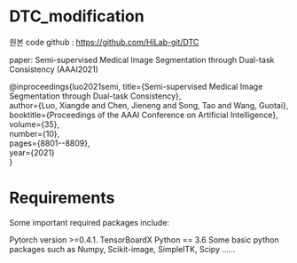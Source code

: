 # DTC_modification

원본 code github : https://github.com/HiLab-git/DTC     

paper: Semi-supervised Medical Image Segmentation through Dual-task Consistency (AAAI2021)     

@inproceedings{luo2021semi,
  title={Semi-supervised Medical Image Segmentation through Dual-task Consistency},   
  author={Luo, Xiangde and Chen, Jieneng and Song, Tao and Wang, Guotai},      
  booktitle={Proceedings of the AAAI Conference on Artificial Intelligence},     
  volume={35},    
  number={10},    
  pages={8801--8809},    
  year={2021}     
}
# Requirements
Some important required packages include:

Pytorch version >=0.4.1.
TensorBoardX
Python == 3.6
Some basic python packages such as Numpy, Scikit-image, SimpleITK, Scipy ......
